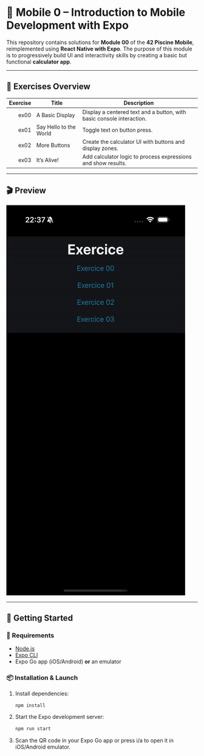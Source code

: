 # 📱 Mobile 0 – Introduction to Mobile Development with Expo

This repository contains solutions for **Module 00** of the **42 Piscine Mobile**, reimplemented using **React Native with Expo**. The purpose of this module is to progressively build UI and interactivity skills by creating a basic but functional **calculator app**.

---

## 🧩 Exercises Overview

| Exercise | Title                    | Description                                                                 |
|---------:|--------------------------|-----------------------------------------------------------------------------|
| ex00     | A Basic Display          | Display a centered text and a button, with basic console interaction.      |
| ex01     | Say Hello to the World   | Toggle text on button press.                                               |
| ex02     | More Buttons             | Create the calculator UI with buttons and display zones.                   |
| ex03     | It’s Alive!              | Add calculator logic to process expressions and show results.              |

---

## 🎬 Preview

![App Preview](./docs/preview.gif)

---

## 🚀 Getting Started

### 🔧 Requirements

- [Node.js](https://nodejs.org/)
- [Expo CLI](https://docs.expo.dev/get-started/installation/)
- Expo Go app (iOS/Android) **or** an emulator

### 📦 Installation & Launch

1. Install dependencies:
   ```bash
   npm install
   ```
2. Start the Expo development server:
   ```bash
   npm run start
   ```
3. Scan the QR code in your Expo Go app or press i/a to open it in iOS/Android emulator.